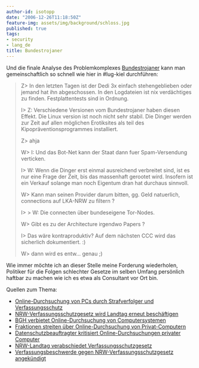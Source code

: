 ```yaml
---
author-id: isotopp
date: "2006-12-26T11:18:50Z"
feature-img: assets/img/background/schloss.jpg
published: true
tags:
- security
- lang_de
title: Bundestrojaner
---
```

Und die finale Analyse des Problemkomplexes 
[Bundestrojaner](http://www.lawblog.de/index.php/archives/2006/12/21/staatlich-organisierter-hausfriedensbruch/)
kann man gemeinschaftlich so schnell wie hier in #lug-kiel durchführen:

> Z> In den letzten Tagen ist der Dedi 3x einfach stehengeblieben oder
> jemand hat ihn abgeschossen. In den Logdateien ist nix verdächtiges zu
> finden. Festplattentests sind in Ordnung.
>
> I> Z: Verschiedene Versionen vom Bundestrojaner haben diesen Effekt. Die
> Linux version ist noch nicht sehr stabil. Die Dinger werden zur Zeit auf
> allen möglichen Erotiksites als teil des Kipopräventionsprogrammes
> installiert.
> 
> Z> ahja
>
> W> I: Und das Bot-Net kann der Staat dann fuer Spam-Versendung verticken.
>
> I> W: Wenn die Dinger erst einmal ausreichend verbreitet sind, ist es nur
> eine Frage der Zeit, bis das massenhaft gerootet wird. Insofern ist ein
> Verkauf solange man noch Eigentum dran hat durchaus sinnvoll.
>
> W> Kann man seinen Provider darum bitten, gg. Geld natuerlich, connections
> auf LKA-NRW zu filtern ?
>
> I> > W: Die connecten über bundeseigene Tor-Nodes.
>
> W> Gibt es zu der Architecture irgendwo Papers ?
>
> I> Das wäre kontraproduktiv? Auf dem nächsten CCC wird das sicherlich
> dokumentiert. :)
>
> W> dann wird es entw... genau ;)

Wie immer möchte ich an dieser Stelle meine Forderung wiederholen, Politiker
für die Folgen schlechter Gesetze im selben Umfang persönlich haftbar zu
machen wie ich es etwa als Consultant vor Ort bin.

Quellen zum Thema:

- [Online-Durchsuchung von PCs durch Strafverfolger und Verfassungsschutz](http://www.heise.de/newsticker/meldung/82154)
- [NRW-Verfassungsschutzgesetz wird Landtag erneut beschäftigen](http://www.heise.de/newsticker/meldung/82213)
- [BGH verbietet Online-Durchsuchung von Computersystemen](http://www.heise.de/newsticker/meldung/82341)
- [Fraktionen streiten über Online-Durchsuchung von Privat-Computern](http://www.heise.de/newsticker/meldung/82495)
- [Datenschutzbeauftragter kritisiert Online-Durchsuchungen privater Computer](http://www.heise.de/newsticker/meldung/82507)
- [NRW-Landtag verabschiedet Verfassungsschutzgesetz ](http://www.heise.de/newsticker/meldung/82814)
- [Verfassungsbeschwerde gegen NRW-Verfassungsschutzgesetz angekündigt](http://www.heise.de/newsticker/meldung/82834)
